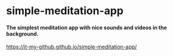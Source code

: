 # simple-meditation-app

#### The simplest meditation app with nice sounds and videos in the background.
https://it-my-github.github.io/simple-meditation-app/
